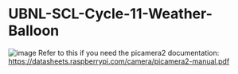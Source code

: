 # UBNL-SCL-Cycle-11-Weather-Balloon
![image](https://github.com/Ethan43443/UBNL-SCL-Cycle-11-Weather-Balloon/assets/125399829/b5130497-6e6b-4b7a-a0c0-1575be7a246e)
Refer to this if you need the picamera2 documentation: https://datasheets.raspberrypi.com/camera/picamera2-manual.pdf
